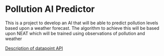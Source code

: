 # Pollution AI Predictor
This is a project to develop an AI that will be able
to predict pollution levels based upon a weather forecast.
The algorithm to achieve this will be based upon NEAT
which will be trained using observations of pollution and weather

[Description of datapoint API](./documentation/datapoint_description.md)